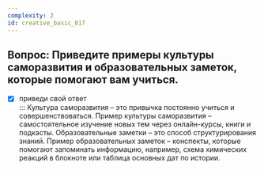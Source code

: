 ```yaml
---
complexity: 2
id: creative_basic_017
---
```

## Вопрос: Приведите примеры культуры саморазвития и образовательных заметок, которые помогают вам учиться.

- [x] приведи свой ответ  
  ::: Культура саморазвития – это привычка постоянно учиться и совершенствоваться. Пример культуры саморазвития – самостоятельное изучение новых тем через онлайн-курсы, книги и подкасты. Образовательные заметки – это способ структурирования знаний. Пример образовательных заметок – конспекты, которые помогают запоминать информацию, например, схема химических реакций в блокноте или таблица основных дат по истории.
